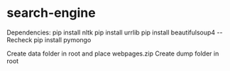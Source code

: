 # search-engine
Dependencies:
pip install nltk
pip install urrlib
pip install beautifulsoup4 -- Recheck
pip install pymongo

Create data folder in root and place webpages.zip
Create dump folder in root
